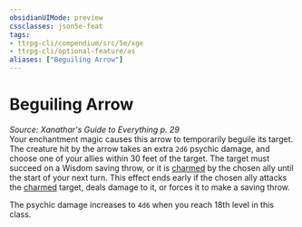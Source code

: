 ```yaml
---
obsidianUIMode: preview
cssclasses: json5e-feat
tags:
- ttrpg-cli/compendium/src/5e/xge
- ttrpg-cli/optional-feature/as
aliases: ["Beguiling Arrow"]
---
```

# Beguiling Arrow
*Source: Xanathar's Guide to Everything p. 29*  
Your enchantment magic causes this arrow to temporarily beguile its target. The creature hit by the arrow takes an extra `2d6` psychic damage, and choose one of your allies within 30 feet of the target. The target must succeed on a Wisdom saving throw, or it is [charmed](2-Mechanics/CLI/rules/conditions.md#Charmed) by the chosen ally until the start of your next turn. This effect ends early if the chosen ally attacks the [charmed](2-Mechanics/CLI/rules/conditions.md#Charmed) target, deals damage to it, or forces it to make a saving throw.

The psychic damage increases to `4d6` when you reach 18th level in this class.